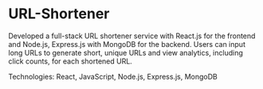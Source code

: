 # URL-Shortener
Developed a full-stack URL shortener service with React.js for the frontend and Node.js, Express.js with MongoDB for the backend. Users can input long URLs to generate short, unique URLs and view analytics, including click counts, for each shortened URL.

Technologies: React, JavaScript, Node.js, Express.js, MongoDB

